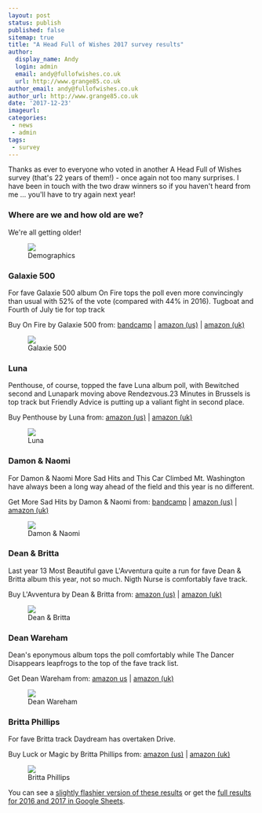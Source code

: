 ```yaml
---
layout: post
status: publish
published: false
sitemap: true
title: "A Head Full of Wishes 2017 survey results"
author:
  display_name: Andy
  login: admin
  email: andy@fullofwishes.co.uk
  url: http://www.grange85.co.uk
author_email: andy@fullofwishes.co.uk
author_url: http://www.grange85.co.uk
date: '2017-12-23'
imageurl: 
categories:
 - news
 - admin
tags:
 - survey
---
```

<p class="lead">Thanks as ever to everyone who voted in another A Head Full of Wishes survey (that's 22 years of them!) - once again not too many surprises. I have been in touch with the two draw winners so if you haven't heard from me &hellip; you'll have to try again next year!</p>

<h3>Where are we and how old are we?</h3>
<p>We're all getting older!</p>
<figure><img src="{{site.baseurl}}/images/survey-2017/ahfow-survey-2017-demog.png" class="img-responsive" /><figcaption>Demographics</figcaption></figure>

<h3>Galaxie 500</h3>
<p>For fave Galaxie 500 album On Fire tops the poll even more convincingly than usual with 52% of the vote (compared with 44% in 2016). Tugboat and Fourth of July tie for top track</p>
<p>Buy On Fire by Galaxie 500 from: <a href="https://galaxie500.bandcamp.com/album/on-fire">bandcamp</a> | <a href="http://amzn.to/2Bsd5K9">amazon (us)</a> | <a href="http://amzn.to/2l4BtdF">amazon (uk)</a></p>

<figure><img src="{{site.baseurl}}/images/survey-2017/ahfow-survey-2017-galaxie-500.png" class="img-responsive" /><figcaption>Galaxie 500</figcaption></figure>


<h3>Luna</h3>
<p>Penthouse, of course, topped the fave Luna album poll, with Bewitched second and Lunapark moving above Rendezvous.23 Minutes in Brussels is top track but Friendly Advice is putting up a valiant fight in second place.</p>
<p>Buy Penthouse by Luna from: <a href="http://amzn.to/2BWFxop">amazon (us)</a> | <a href="http://amzn.to/2DBGNh8">amazon (uk)</a></p>

<figure><img src="{{site.baseurl}}/images/survey-2017/ahfow-survey-2017-luna.png" class="img-responsive" /><figcaption>Luna</figcaption></figure>

<h3>Damon & Naomi</h3>
<p>For Damon & Naomi More Sad Hits and This Car Climbed Mt. Washington have always been a long way ahead of the field and this year is no different.</p>
<p>Get More Sad Hits by Damon & Naomi from: <a href="https://damonandnaomi.bandcamp.com/album/more-sad-hits">bandcamp</a> | <a href="http://amzn.to/2DHqOOM">amazon (us)</a> | <a href="http://amzn.to/2DEx4qs">amazon (uk)</a></p>

<figure><img src="{{site.baseurl}}/images/survey-2017/ahfow-survey-2017-damon-and-naomi.png" class="img-responsive" /><figcaption>Damon & Naomi</figcaption></figure>

<h3>Dean & Britta</h3>
<p>Last year 13 Most Beautiful gave L'Avventura quite a run for fave Dean & Britta album this year, not so much. Nigth Nurse is comfortably fave track.</p>
<p>Buy L'Avventura by Dean & Britta from: <a href="http://amzn.to/2DDk3xl">amazon (us)</a> | <a href="http://amzn.to/2zmSVza">amazon (uk)</a></p>

<figure><img src="{{site.baseurl}}/images/survey-2017/ahfow-survey-2017-dean-and-britta.png" class="img-responsive" /><figcaption>Dean & Britta</figcaption></figure>


<h3>Dean Wareham</h3>
<p>Dean's eponymous album tops the poll comfortably while The Dancer Disappears leapfrogs to the top of the fave track list.</p>
<p>Get Dean Wareham from: <a href="http://amzn.to/2D6cePD">amazon us</a> | <a href="http://amzn.to/2BqyuDl">amazon (uk)</a></p>

<figure><img src="{{site.baseurl}}/images/survey-2017/ahfow-survey-2017-dean-wareham.png" class="img-responsive" /><figcaption>Dean Wareham</figcaption></figure>

<h3>Britta Phillips</h3>
<p>For fave Britta track Daydream has overtaken Drive.</p>
<p>Buy Luck or Magic by Britta Phillips from: <a href="http://amzn.to/2BvzLJa">amazon (us)</a> | <a href="http://amzn.to/2D5oUGz">amazon (uk)</a></p>

<figure><img src="{{site.baseurl}}/images/survey-2017/ahfow-survey-2017-britta-phillips.png" class="img-responsive" /><figcaption>Britta Phillips</figcaption></figure>

<p>You can see a <a href="https://datastudio.google.com/open/1S83ym96HIosWr7VPvHCwqkZUdSeKNJOx">slightly flashier version of these results</a> or get the <a href="https://docs.google.com/spreadsheets/d/1jW6kr5cKBG_LDEGMcbqwolCFVUhFE_UTzHVJSB-eWd0/edit?usp=sharing">full results for 2016 and 2017 in Google Sheets</a>.


